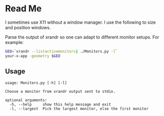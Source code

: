 # Read Me
I sometimes use X11 without a window manager. I use the following to size and position windows.

Parse the output of xrandr so one can adapt to different monitor setups. For example:

```sh
GEO=`xrandr --listactivemonitors| ./Monitors.py -l`
your-x-app -geometry $GEO
```
## Usage
```
usage: Monitors.py [-h] [-l]

Choose a monitor from xrandr output sent to stdin.

optional arguments:
  -h, --help     show this help message and exit
  -l, --largest  Pick the largest monitor, else the first monitor
```